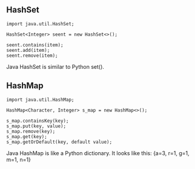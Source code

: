 ## HashSet
```
import java.util.HashSet;

HashSet<Integer> seent = new HashSet<>();

seent.contains(item);
seent.add(item);
seent.remove(item);
```
Java HashSet is similar to Python set().

## HashMap
```
import java.util.HashMap;

HashMap<Character, Integer> s_map = new HashMap<>();

s_map.containsKey(key);
s_map.put(key, value);
s_map.remove(key);
s_map.get(key);
s_map.getOrDefault(key, default value);
```

Java HashMap is like a Python dictionary. It looks like this:
{a=3, r=1, g=1, m=1, n=1}